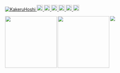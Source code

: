 <p align="left"> 
  <a href="https://github.com/KakeruHoshi/KakeruHoshi/">
    <img src="https://komarev.com/ghpvc/?username=KakeruHoshi" alt="KakeruHoshi" />
  </a>
  <a href="http://twitter.com/KakeruHoshi">
    <img height="20" src="https://img.shields.io/twitter/follow/KakeruHoshi?label=Twitter&logo=twitter&style=flat" />
  </a>
  <a href="https://github.com/KakeruHoshi">
    <img height="20" src="https://img.shields.io/github/followers/KakeruHoshi?label=follow&logo=github&style=flat" />
  </a>
  <a href="https://www.reddit.com/user/KakeruHoshi">
    <img height="20" src="https://img.shields.io/reddit/user-karma/combined/KakeruHoshi?label=Reddit&logo=reddit&style=flat" />
  </a>
  <a href="https://stackoverflow.com/users/5720201/KakeruHoshi">
    <img height="20" src="https://img.shields.io/stackexchange/stackoverflow/r/5720201?label=StackOverflow&logo=stack-overflow&style=flat" />
  </a>
  <a href="http://qiita.com/KakeruHoshi">
    <img height="20" src="https://qiita-badge.apiapi.app/s/KakeruHoshi/posts.svg" />
  </a>
  <//qiita.com/KakeruHoshi">
    <img height="20" src="https://qiita-badge.apiapi.app/s/KakeruHoshi/contributions.svg" />
  </a>
</p>

<p>
  <a href="https://github.com/KakeruHoshi">
    <img align="left" height="170px" src="https://github-readme-stats.vercel.app/api?username=KakeruHoshi&count_private=true&show_icons=true&theme=dracula" />
  </a>
  <a href="https://github.com/KakeruHoshi">
    <img align="left" height="170px" src="https://github-readme-stats.vercel.app/api/top-langs/?username=KakeruHoshi&layout=compact&theme=dracula" />
  </a>
</p>

<p>
  <a href="https://github.com/KakeruHoshi">
    <img src="https://github-profile-trophy.vercel.app/?username=KakeruHoshi&theme=onedark&column=7" />
  </a>
</p>

